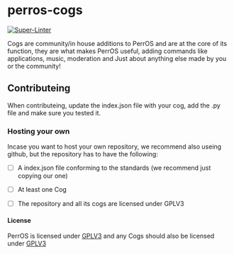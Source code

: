# perros-cogs
[![Super-Linter](https://github.com/helsby-studios/perros-cogs/actions/workflows/super-linter.yml/badge.svg)](https://github.com/helsby-studios/perros-cogs/actions/workflows/super-linter.yml)

Cogs are community/in house additions to PerrOS and are at the core of its function, they are what makes PerrOS useful, adding commands like applications, music, moderation and Just about anything else made by you or the community!

## Contributeing
When contributeing, update the index.json file with your cog, add the .py file and make sure you tested it.

### Hosting your own
Incase you want to host your own repository, we recommend also useing github, but the repository has to have the following:

- [ ] A index.json file conforming to the standards (we recommend just copying our one)

- [ ] At least one Cog

- [ ] The repository and all its cogs are licensed under GPLV3

#### License
PerrOS is licensed under [GPLV3](https://choosealicense.com/licenses/gpl-3.0/) and any Cogs should also be licensed under [GPLV3](https://choosealicense.com/licenses/gpl-3.0/)
